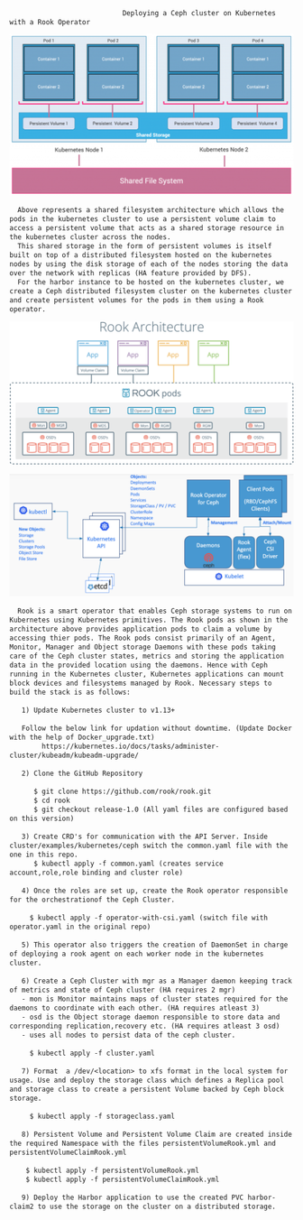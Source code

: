                                 Deploying a Ceph cluster on Kubernetes with a Rook Operator
                            
   ![Shared Filesystem Architecture with Kubernetes](local-storage.png)
   
   
      Above represents a shared filesystem architecture which allows the pods in the kubernetes cluster to use a persistent volume claim to access a persistent volume that acts as a shared storage resource in the kubernetes cluster across the nodes. 
      This shared storage in the form of persistent volumes is itself built on top of a distributed filesystem hosted on the kubernetes nodes by using the disk storage of each of the nodes storing the data over the network with replicas (HA feature provided by DFS).
      For the harbor instance to be hosted on the kubernetes cluster, we create a Ceph distributed filesystem cluster on the kubernetes cluster and create persistent volumes for the pods in them using a Rook operator.  
   
   
   ![Rook Architecture](rook_architecture.png)
   
   
   
   ![Rook-Ceph Design](rook-ceph-architecture.png)
                            
                            
      Rook is a smart operator that enables Ceph storage systems to run on Kubernetes using Kubernetes primitives. The Rook pods as shown in the architecture above provides application pods to claim a volume by accessing thier pods. The Rook pods consist primarily of an Agent, Monitor, Manager and Object storage Daemons with these pods taking care of the Ceph cluster states, metrics and storing the application data in the provided location using the daemons. Hence with Ceph running in the Kubernetes cluster, Kubernetes applications can mount block devices and filesystems managed by Rook. Necessary steps to build the stack is as follows:
       
       1) Update Kubernetes cluster to v1.13+
       
       Follow the below link for updation without downtime. (Update Docker with the help of Docker_upgrade.txt)
            https://kubernetes.io/docs/tasks/administer-cluster/kubeadm/kubeadm-upgrade/
       
       2) Clone the GitHub Repository
       
          $ git clone https://github.com/rook/rook.git
          $ cd rook
          $ git checkout release-1.0 (All yaml files are configured based on this version)
          
       3) Create CRD's for communication with the API Server. Inside cluster/examples/kubernetes/ceph switch the common.yaml file with the one in this repo.
          $ kubectl apply -f common.yaml (creates service account,role,role binding and cluster role)
          
       4) Once the roles are set up, create the Rook operator responsible for the orchestrationof the Ceph Cluster.
       
         $ kubectl apply -f operator-with-csi.yaml (switch file with operator.yaml in the original repo)
       
       5) This operator also triggers the creation of DaemonSet in charge of deploying a rook agent on each worker node in the kubernetes cluster.
       
       6) Create a Ceph Cluster with mgr as a Manager daemon keeping track of metrics and state of Ceph cluster (HA requires 2 mgr)
       - mon is Monitor maintains maps of cluster states required for the daemons to coordinate with each other. (HA requires atleast 3)
       - osd is the Object storage daemon responsible to store data and corresponding replication,recovery etc. (HA requires atleast 3 osd)
       - uses all nodes to persist data of the ceph cluster.
       
         $ kubectl apply -f cluster.yaml
         
       7) Format  a /dev/<location> to xfs format in the local system for usage. Use and deploy the storage class which defines a Replica pool and storage class to create a persistent Volume backed by Ceph block storage.
        
         $ kubectl apply -f storageclass.yaml
         
       8) Persistent Volume and Persistent Volume Claim are created inside the required Namespace with the files persistentVolumeRook.yml and persistentVolumeClaimRook.yml
       
        $ kubectl apply -f persistentVolumeRook.yml 
        $ kubectl apply -f persistentVolumeClaimRook.yml
        
       9) Deploy the Harbor application to use the created PVC harbor-claim2 to use the storage on the cluster on a distributed storage.
       
       
                                                    
                                                    
                                                    

